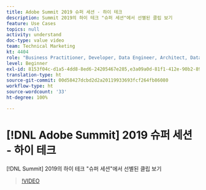 ```yaml
---
title: Adobe Summit 2019 슈퍼 세션 - 하이 테크
description: Summit 2019의 하이 테크 "슈퍼 세션"에서 선별된 클립 보기
feature: Use Cases
topics: null
activity: understand
doc-type: value video
team: Technical Marketing
kt: 4404
role: "Business Practitioner, Developer, Data Engineer, Architect, Data Architect, Administrator, Leader"
level: Beginner
exl-id: 8153f04c-d1a5-4dd8-8ed6-24205467e285,e3a09a0d-81f1-412e-90b2-89161f8dd9e3,e3a09a0d-81f1-412e-90b2-89161f8dd9e3,8153f04c-d1a5-4dd8-8ed6-24205467e285
translation-type: ht
source-git-commit: 00d58427dcbd2d2a20119933693fcf264fb86080
workflow-type: ht
source-wordcount: '33'
ht-degree: 100%

---
```


# [!DNL Adobe Summit] 2019 슈퍼 세션 - 하이 테크

[!DNL Summit] 2019의 하이 테크 &quot;슈퍼 세션&quot;에서 선별된 클립 보기

>[!VIDEO](https://video.tv.adobe.com/v/30548/?quality=12)
